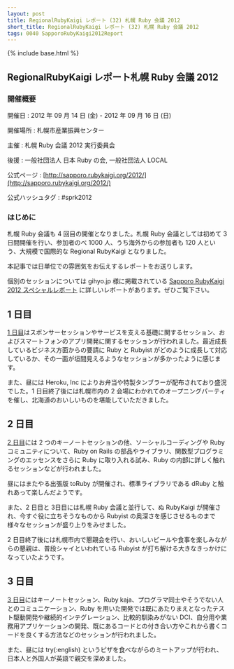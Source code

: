 ```yaml
---
layout: post
title: RegionalRubyKaigi レポート (32) 札幌 Ruby 会議 2012
short_title: RegionalRubyKaigi レポート (32) 札幌 Ruby 会議 2012
tags: 0040 SapporoRubyKaigi2012Report
---
```

{% include base.html %}


## RegionalRubyKaigi レポート札幌 Ruby 会議 2012

### 開催概要

開催日
:  2012 年 09 月 14 日 (金) - 2012 年 09 月 16 日 (日)

開催場所
: 札幌市産業振興センター

主催
: 札幌 Ruby 会議 2012 実行委員会

後援
: 一般社団法人 日本 Ruby の会, 一般社団法人 LOCAL

公式ページ
: [http://sapporo.rubykaigi.org/2012/](http://sapporo.rubykaigi.org/2012/)

公式ハッシュタグ
: #sprk2012

### はじめに

札幌 Ruby 会議も 4 回目の開催となりました。札幌 Ruby 会議としては初めて 3 日間開催を行い、参加者のべ 1000 人、うち海外からの参加者も 120 人という、大規模で国際的な Regional RubyKaigi となりました。

本記事では日単位での雰囲気をお伝えするレポートをお送りします。

個別のセッションについては gihyo.jp 様に掲載されている [Sapporo RubyKaigi 2012 スペシャルレポート](http://gihyo.jp/news/report/01/sapporo-rubykaigi2012) に詳しいレポートがあります。ぜひご覧下さい。

## 1 日目

[1 日目](http://sapporo.rubykaigi.org/2012/ja/schedule.html#schedule14)はスポンサーセッションやサービスを支える基礎に関するセッション、およびスマートフォンのアプリ開発に関するセッションが行われました。最近成長しているビジネス方面からの要請に Ruby と Rubyist がどのように成長して対応しているか、その一面が垣間見えるようなセッションが多かったように感じます。

また、昼には Heroku, Inc によりお弁当や特製タンブラーが配布されており盛況でした。1 日目終了後には札幌市内の 2 会場にわかれてのオープニングパーティを催し、北海道のおいしいものを堪能していただきました。

## 2 日目

[2 日目](http://sapporo.rubykaigi.org/2012/ja/schedule.html#schedule15)には 2 つのキーノートセッションの他、ソーシャルコーディングや Ruby コミュニティについて、Ruby on Rails の部品やライブラリ、関数型プログラミングのエッセンスをさらに Ruby に取り入れる試み、Ruby の内部に詳しく触れるセッションなどが行われました。

昼にはまたやる出張版 toRuby が開催され、標準ライブラリである dRuby と触れあって楽しんだようです。

また、2 日目と 3日目には札幌 Ruby 会議と並行して、ぬ RubyKaigi が開催され、今すぐ役に立ちそうなものから Rubyist の奥深さを感じさせるものまで様々なセッションが盛り上りをみせました。

2 日目終了後には札幌市内で懇親会を行い、おいしいビールや食事を楽しみながらの懇親は、普段シャイといわれている Rubyist が打ち解ける大きなきっかけになっていたようです。

## 3 日目

[3 日目](http://sapporo.rubykaigi.org/2012/ja/schedule.html#schedule16)にはキーノートセッション、Ruby kaja、プログラマ同士やそうでない人とのコミュニケーション、Ruby を用いた開発では既にあたりまえとなったテスト駆動開発や継続的インテグレーション、比較的馴染みがない DCI、自分用や業務用アプリケーションの開発、既にあるコードとの付き合い方やこれから書くコードを良くする方法などのセッションが行われました。

また、昼には try(:english) というピザを食べながらのミートアップが行われ、日本人と外国人が英語で親交を深めました。


